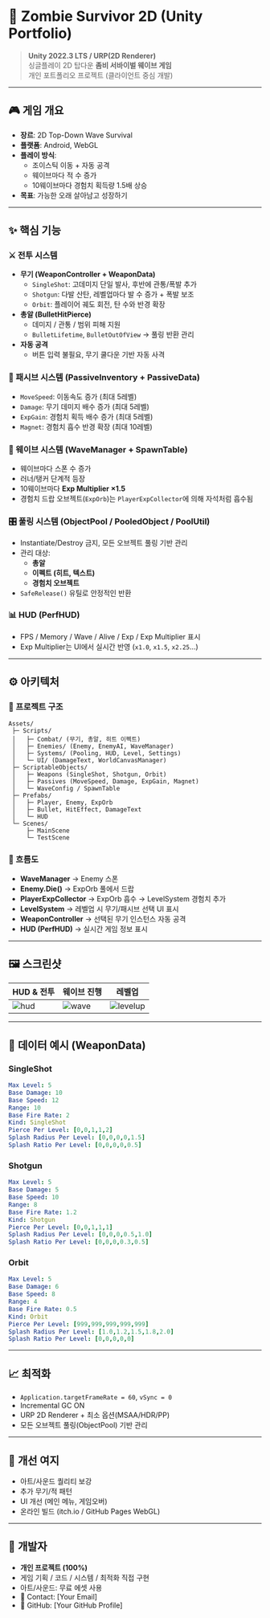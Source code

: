 # 🧟 Zombie Survivor 2D (Unity Portfolio)

> **Unity 2022.3 LTS / URP(2D Renderer)**  
> 싱글플레이 2D 탑다운 **좀비 서바이벌 웨이브 게임**  
> 개인 포트폴리오 프로젝트 (클라이언트 중심 개발)

---

## 🎮 게임 개요
- **장르**: 2D Top-Down Wave Survival
- **플랫폼**: Android, WebGL
- **플레이 방식**: 
  - 조이스틱 이동 + 자동 공격
  - 웨이브마다 적 수 증가
  - 10웨이브마다 경험치 획득량 1.5배 상승
- **목표**: 가능한 오래 살아남고 성장하기

---

## ✨ 핵심 기능

### ⚔️ 전투 시스템
- **무기 (WeaponController + WeaponData)**
  - `SingleShot`: 고데미지 단일 발사, 후반에 관통/폭발 추가
  - `Shotgun`: 다발 산탄, 레벨업마다 발 수 증가 + 폭발 보조
  - `Orbit`: 플레이어 궤도 회전, 탄 수와 반경 확장
- **총알 (BulletHitPierce)**
  - 데미지 / 관통 / 범위 피해 지원
  - `BulletLifetime`, `BulletOutOfView` → 풀링 반환 관리
- **자동 공격**
  - 버튼 입력 불필요, 무기 쿨다운 기반 자동 사격

### 🧩 패시브 시스템 (PassiveInventory + PassiveData)
- `MoveSpeed`: 이동속도 증가 (최대 5레벨)  
- `Damage`: 무기 데미지 배수 증가 (최대 5레벨)  
- `ExpGain`: 경험치 획득 배수 증가 (최대 5레벨)  
- `Magnet`: 경험치 흡수 반경 확장 (최대 10레벨)  

### 🌊 웨이브 시스템 (WaveManager + SpawnTable)
- 웨이브마다 스폰 수 증가
- 러너/탱커 단계적 등장
- 10웨이브마다 **Exp Multiplier ×1.5**
- 경험치 드랍 오브젝트(`ExpOrb`)는 `PlayerExpCollector`에 의해 자석처럼 흡수됨

### 🎛️ 풀링 시스템 (ObjectPool / PooledObject / PoolUtil)
- Instantiate/Destroy 금지, 모든 오브젝트 풀링 기반 관리
- 관리 대상:
  - **총알**
  - **이펙트 (히트, 텍스트)**
  - **경험치 오브젝트**
- `SafeRelease()` 유틸로 안정적인 반환

### 📊 HUD (PerfHUD)
- FPS / Memory / Wave / Alive / Exp / Exp Multiplier 표시
- Exp Multiplier는 UI에서 실시간 반영 (`x1.0`, `x1.5`, `x2.25`…)

---

## ⚙️ 아키텍처

### 🔹 프로젝트 구조
```
Assets/
 ├─ Scripts/
 │   ├─ Combat/ (무기, 총알, 히트 이펙트)
 │   ├─ Enemies/ (Enemy, EnemyAI, WaveManager)
 │   ├─ Systems/ (Pooling, HUD, Level, Settings)
 │   └─ UI/ (DamageText, WorldCanvasManager)
 ├─ ScriptableObjects/
 │   ├─ Weapons (SingleShot, Shotgun, Orbit)
 │   ├─ Passives (MoveSpeed, Damage, ExpGain, Magnet)
 │   └─ WaveConfig / SpawnTable
 ├─ Prefabs/
 │   ├─ Player, Enemy, ExpOrb
 │   ├─ Bullet, HitEffect, DamageText
 │   └─ HUD
 └─ Scenes/
     ├─ MainScene
     └─ TestScene
```

### 🔹 흐름도
- **WaveManager** → Enemy 스폰  
- **Enemy.Die()** → ExpOrb 풀에서 드랍  
- **PlayerExpCollector** → ExpOrb 흡수 → LevelSystem 경험치 추가  
- **LevelSystem** → 레벨업 시 무기/패시브 선택 UI 표시  
- **WeaponController** → 선택된 무기 인스턴스 자동 공격  
- **HUD (PerfHUD)** → 실시간 게임 정보 표시  

---

## 🖼️ 스크린샷
| HUD & 전투 | 웨이브 진행 | 레벨업 |
|------------|------------|--------|
| ![hud](./docs/screenshot_hud.png) | ![wave](./docs/screenshot_wave.png) | ![levelup](./docs/screenshot_levelup.png) |

---

## 📂 데이터 예시 (WeaponData)

### SingleShot
```yaml
Max Level: 5
Base Damage: 10
Base Speed: 12
Range: 10
Base Fire Rate: 2
Kind: SingleShot
Pierce Per Level: [0,0,1,1,2]
Splash Radius Per Level: [0,0,0,0,1.5]
Splash Ratio Per Level: [0,0,0,0,0.5]
```

### Shotgun
```yaml
Max Level: 5
Base Damage: 5
Base Speed: 10
Range: 8
Base Fire Rate: 1.2
Kind: Shotgun
Pierce Per Level: [0,0,1,1,1]
Splash Radius Per Level: [0,0,0,0.5,1.0]
Splash Ratio Per Level: [0,0,0,0.3,0.5]
```

### Orbit
```yaml
Max Level: 5
Base Damage: 6
Base Speed: 8
Range: 4
Base Fire Rate: 0.5
Kind: Orbit
Pierce Per Level: [999,999,999,999,999]
Splash Radius Per Level: [1.0,1.2,1.5,1.8,2.0]
Splash Ratio Per Level: [0,0,0,0,0]
```

---

## 📈 최적화
- `Application.targetFrameRate = 60`, `vSync = 0`
- Incremental GC ON
- URP 2D Renderer + 최소 옵션(MSAA/HDR/PP)
- 모든 오브젝트 풀링(ObjectPool) 기반 관리

---

## 🚀 개선 여지
- 아트/사운드 퀄리티 보강
- 추가 무기/적 패턴
- UI 개선 (메인 메뉴, 게임오버)
- 온라인 빌드 (itch.io / GitHub Pages WebGL)

---

## 👤 개발자
- **개인 프로젝트 (100%)**
- 게임 기획 / 코드 / 시스템 / 최적화 직접 구현
- 아트/사운드: 무료 에셋 사용
- 📧 Contact: [Your Email]  
- 🔗 GitHub: [Your GitHub Profile]

